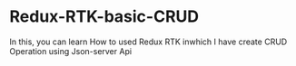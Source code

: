# Redux-RTK-basic-CRUD
In this, you can learn How to used Redux RTK inwhich I have create CRUD Operation using Json-server Api
